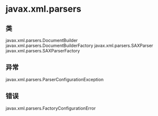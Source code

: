 # javax.xml.parsers

## 类

javax.xml.parsers.DocumentBuilder
javax.xml.parsers.DocumentBuilderFactory
javax.xml.parsers.SAXParser
javax.xml.parsers.SAXParserFactory

## 异常

javax.xml.parsers.ParserConfigurationException

## 错误

javax.xml.parsers.FactoryConfigurationError




